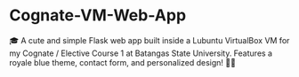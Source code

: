 # Cognate-VM-Web-App
🎓 A cute and simple Flask web app built inside a Lubuntu VirtualBox VM for my Cognate / Elective Course 1 at Batangas State University. Features a royale blue theme, contact form, and personalized design! 💙✨
